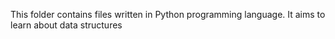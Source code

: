This folder contains files written in Python programming language.
It aims to learn about data structures
